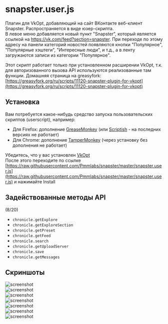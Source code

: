 # snapster.user.js
Плагин для VkOpt, добавляющий на сайт ВКонтакте веб-клиент Snapster. Распространяется в виде юзер-скрипта.<br>
В левое меню добавляется новый пункт "Snapster", который является ссылкой на https://vk.com/feed?section=snapster. При переходе по этому адресу на панели категорий новостей появляются кнопки "Популярное", "Популярные хэштеги", "Интересные люди", и т.д., а в ленту загружаются записи из категории "Популярное".

Этот скрипт работает только при установленном расширении VkOpt, т.к. для авторизованного вызова API используются реализованные там функции.
Домашняя страница на greasyfork: [https://greasyfork.org/ru/scripts/11120-snapster-plugin-for-vkopt](https://greasyfork.org/ru/scripts/11120-snapster-plugin-for-vkopt)

Установка
--
Вам потребуется какое-нибудь средство запуска пользовательских скриптов (userscript), например:
   - Для Firefox: дополнение [GreaseMonkey](http://www.greasespot.net/) (или [Scriptish](http://scriptish.org/) - на последних версиях не работает)
   - Для Chrome: дополнение [TamperMonkey](https://chrome.google.com/webstore/detail/tampermonkey/dhdgffkkebhmkfjojejmpbldmpobfkfo?hl=ru) (через установку без дополнения не работает)

Убедитесь, что у вас установлен [VkOpt](http://vkopt.net)<br>
После этого переходите по ссылке [https://raw.githubusercontent.com/Pmmlabs/snapster/master/snapster.user.js](https://raw.githubusercontent.com/Pmmlabs/snapster/master/snapster.user.js) и нажимайте Install

## Задействованные методы API
(8/20)
   - `chronicle.getExplore`
   - `chronicle.getExploreSection`
   - `chronicle.getPreset`
   - `chronicle.getFeed`
   - `chronicle.search`
   - `chronicle.getUploadServer`
   - `chronicle.save`
   - `chronicle.getMessages`
   
## Скриншоты

![screenshot](https://pp.vk.me/c629405/v629405347/a24e/ysoNuUPWeWM.jpg)<br>
![screenshot](https://pp.vk.me/c629405/v629405347/a23a/X9oF7t4c4ig.jpg)<br>
![screenshot](https://pp.vk.me/c629405/v629405347/a214/hNBobnPNHmY.jpg)<br>
![screenshot](https://pp.vk.me/c629405/v629405347/a21c/RUMzjbsnnPw.jpg)<br>
![screenshot](https://pp.vk.me/c629405/v629405347/a20b/my2KjAw2GWU.jpg)<br>
![screenshot](https://pp.vk.me/c629405/v629405347/a226/UGrGaho3om4.jpg)<br>
![screenshot](https://pp.vk.me/c629405/v629405347/a230/zaqKIe8tvQM.jpg)



